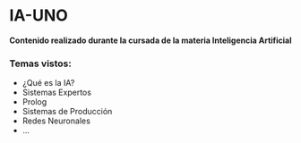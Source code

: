 # IA-UNO
**Contenido realizado durante la cursada de la materia Inteligencia Artificial** 
### Temas vistos:
- ¿Qué es la IA?
- Sistemas Expertos
- Prolog
- Sistemas de Producción
- Redes Neuronales
- ...
